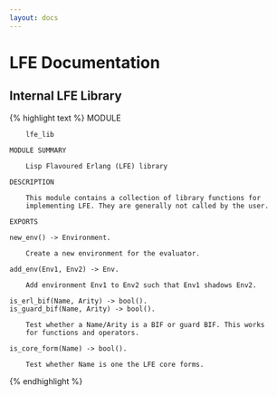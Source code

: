 ```yaml
---
layout: docs
---
```


# LFE Documentation

## Internal LFE Library

{% highlight text %}
    MODULE

        lfe_lib

    MODULE SUMMARY

        Lisp Flavoured Erlang (LFE) library

    DESCRIPTION

        This module contains a collection of library functions for
        implementing LFE. They are generally not called by the user.

    EXPORTS

    new_env() -> Environment.

        Create a new environment for the evaluator.

    add_env(Env1, Env2) -> Env.

        Add environment Env1 to Env2 such that Env1 shadows Env2.

    is_erl_bif(Name, Arity) -> bool().
    is_guard_bif(Name, Arity) -> bool().

        Test whether a Name/Arity is a BIF or guard BIF. This works
        for functions and operators.

    is_core_form(Name) -> bool().

        Test whether Name is one the LFE core forms.
{% endhighlight %}
